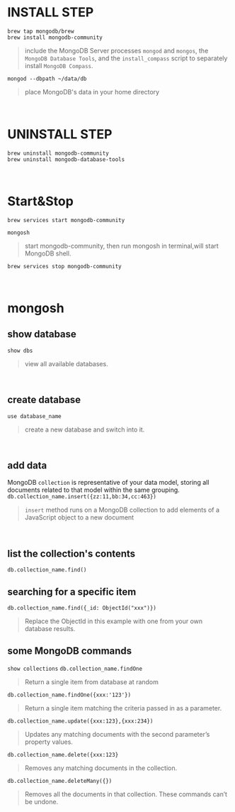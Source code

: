 # INSTALL STEP
`brew tap mongodb/brew` <br>
`brew install mongodb-community`
 >include the MongoDB Server processes `mongod` and `mongos`, the `MongoDB Database Tools`, and the `install_compass` script to separately install `MongoDB Compass`.

`mongod --dbpath ~/data/db`
 > place MongoDB's data in your home directory

<br>

# UNINSTALL STEP
`brew uninstall mongodb-community`<br>
`brew uninstall mongodb-database-tools`

<br>

# Start&Stop
`brew services start mongodb-community` <br>

`mongosh`<br>
 >start mongodb-community, then run mongosh in terminal,will start MongoDB shell.
     
`brew services stop mongodb-community`

<br>

# mongosh
## show database
`show dbs`
 >view all available databases.

<br>

## create database
`use database_name`
 >create a new database and switch into it.

<br>

## add data
MongoDB `collection` is representative of your data model, storing all  documents related to that model within the same grouping.
`db.collection_name.insert({zz:11,bb:34,cc:463})`
 >`insert` method runs on a  MongoDB collection to add elements of a JavaScript object to a new document

 <br>

## list the collection's contents
`db.collection_name.find()`

## searching for a specific item
`db.collection_name.find({_id: ObjectId("xxx")})`
 >Replace the ObjectId in this example with one from your own database results.

## some MongoDB commands
`show collections`
`db.collection_name.findOne`
 >Return a single item from database at random

`db.collection_name.findOne({xxx:'123'})`
 >Return a single item matching the criteria passed in as a parameter.

`db.collection_name.update({xxx:123},{xxx:234})`
 >Updates any matching documents with the second  parameter’s property values.

`db.collection_name.delete({xxx:123}`
 >Removes any matching documents in the collection.

`db.collection_name.deleteMany({})`
 >Removes all the documents in that collection. These commands can’t be undone.